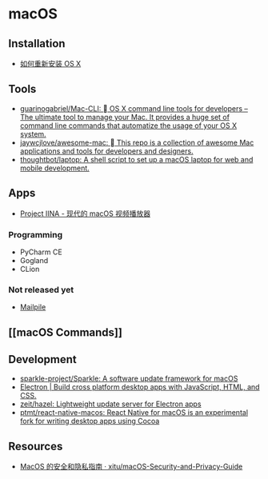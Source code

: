 # macOS

## Installation

- [如何重新安装 OS X](https://support.apple.com/zh-cn/HT204904)

## Tools

- [guarinogabriel/Mac-CLI:  OS X command line tools for developers – The ultimate tool to manage your Mac. It provides a huge set of command line commands that automatize the usage of your OS X system.](https://github.com/guarinogabriel/Mac-CLI)
- [jaywcjlove/awesome-mac:  This repo is a collection of awesome Mac applications and tools for developers and designers.](https://github.com/jaywcjlove/awesome-mac)
- [thoughtbot/laptop: A shell script to set up a macOS laptop for web and mobile development.](https://github.com/thoughtbot/laptop)

## Apps

- [Project IINA - 现代的 macOS 视频播放器](https://lhc70000.github.io/iina/zh-cn/)

### Programming

- PyCharm CE
- Gogland
- CLion

### Not released yet

- [Mailpile](https://www.mailpile.is/)

## [[macOS Commands]]

## Development

- [sparkle-project/Sparkle: A software update framework for macOS](https://github.com/sparkle-project/Sparkle)
- [Electron | Build cross platform desktop apps with JavaScript, HTML, and CSS.](https://electron.atom.io/)
- [zeit/hazel: Lightweight update server for Electron apps](https://github.com/zeit/hazel)
- [ptmt/react-native-macos: React Native for macOS is an experimental fork for writing desktop apps using Cocoa](https://github.com/ptmt/react-native-macos)

## Resources

- [MacOS 的安全和隐私指南 · xitu/macOS-Security-and-Privacy-Guide](https://github.com/xitu/macOS-Security-and-Privacy-Guide/blob/master/README-cn.md)
